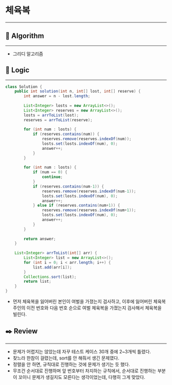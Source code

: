 # 체육복

---

## 📌 **Algorithm**

---

- 그리디 알고리즘

## 📍 **Logic**

---

```java
class Solution {
    public int solution(int n, int[] lost, int[] reserve) {
        int answer = n - lost.length;
        
        List<Integer> losts = new ArrayList<>();
        List<Integer> reserves = new ArrayList<>();
        losts = arrToList(lost);
        reserves = arrToList(reserve);
        
        for (int num : losts) {
            if (reserves.contains(num)) {
                reserves.remove(reserves.indexOf(num));
                losts.set(losts.indexOf(num), 0);
                answer++;
            }
        }
        
        for (int num : losts) {
            if (num == 0) {
                continue;
            }
            if (reserves.contains(num-1)) {
                reserves.remove(reserves.indexOf(num-1));
                losts.set(losts.indexOf(num), 0);
                answer++;
            } else if (reserves.contains(num+1)) {
                reserves.remove(reserves.indexOf(num+1));
                losts.set(losts.indexOf(num), 0);
                answer++;
            }
        }
        
        return answer;
    }
    
    List<Integer> arrToList(int[] arr) {
        List<Integer> list = new ArrayList<>();
        for (int i = 0; i < arr.length; i++) {
            list.add(arr[i]);
        }
        Collections.sort(list);
        return list;
    }
}
```

- 먼저 체육복을 잃어버린 본인이 여벌을 가졌는지 검사하고, 이후에 잃어버린 체육복 주인의 이전 번호와 다음 번호 순으로 여벌 체육복을 가졌는지 검사해서 체육복을 빌린다.

## ✒️ **Review**

---

- 문제가 어렵지는 않았는데 자꾸 테스트 케이스 30개 중에 2~3개씩 틀렸다.
- 찾느라 한참이 걸렸는데, sort를 안 해줘서 생긴 문제였다.
- 정렬을 안 하면, 규칙대로 진행하는 것에 문제가 생기는 듯 했다.
- 무조건 순서대로 진행하며 앞 번호부터 차지하는 규칙에서, 순서대로 진행하는 부분이 꼬이니 문제가 생길지도 모른다는 생각이었는데, 다행히 그게 맞았다.